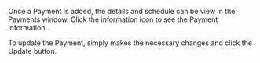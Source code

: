 Once a Payment is added, the details and schedule can be view in the Payments window. Click the information icon to see the Payment information.

To update the Payment, simply makes the necessary changes and click the Update button.
